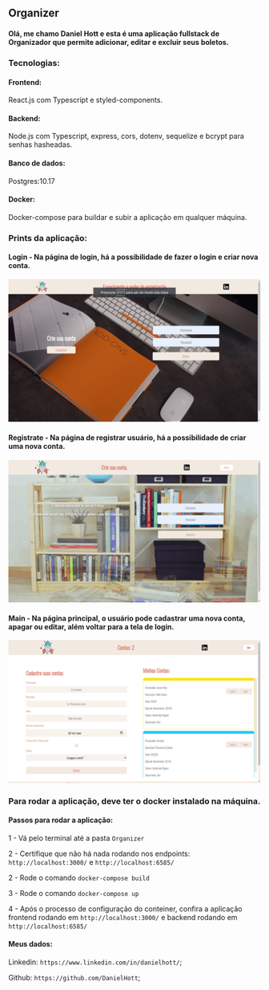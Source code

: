 ## Organizer

#### Olá, me chamo Daniel Hott e esta é uma aplicação fullstack de Organizador que permite adicionar, editar e excluir seus boletos.

### Tecnologias: 

#### Frontend: 

React.js com Typescript e styled-components.

#### Backend:

Node.js com Typescript, express, cors, dotenv, sequelize e bcrypt para senhas hasheadas.

#### Banco de dados:

Postgres:10.17

#### Docker:

Docker-compose para buildar e subir a aplicação em qualquer máquina.

### Prints da aplicação:

#### Login -  Na página de login, há a possibilidade de fazer o login e criar nova conta.

![Web 1](https://github.com/DanielHott/imagens/blob/master/organizar_login.png)

#### Registrate -  Na página de registrar usuário, há a possibilidade de criar uma nova conta.

![Web 1](https://github.com/DanielHott/imagens/blob/master/organizar_cadastrate.png)

#### Main -  Na página principal, o usuário pode cadastrar uma nova conta, apagar ou editar, além voltar para a tela de login.

![Web 1](https://github.com/DanielHott/imagens/blob/master/organizar_main.png)


### Para rodar a aplicação, deve ter o docker instalado na máquina.

#### Passos para rodar a aplicação:

1 - Vá pelo terminal até a pasta `Organizer`

2 - Certifique que não há nada rodando nos endpoints: `http://localhost:3000/` e `http://localhost:6585/`

2 - Rode o comando `docker-compose build`

3 - Rode o comando `docker-compose up`

4 - Após o processo de configuração do conteiner, confira a aplicação frontend rodando em `http://localhost:3000/` e backend rodando em `http://localhost:6585/`

#### Meus dados:

Linkedin: `https://www.linkedin.com/in/danielhott/`;

Github: `https://github.com/DanielHott`;
